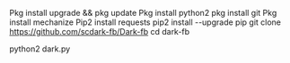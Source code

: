 Pkg install upgrade && pkg update
Pkg install python2
pkg install git
Pkg install mechanize
Pip2 install requests
pip2 install --upgrade pip
git clone https://github.com/scdark-fb/Dark-fb
cd dark-fb

python2 dark.py
